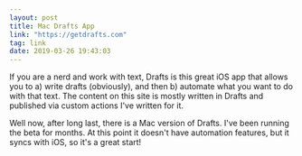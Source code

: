 ```yaml
---
layout: post
title: Mac Drafts App
link: "https://getdrafts.com"
tag: link
date: 2019-03-26 19:43:03
---
```

If you are a nerd and work with text, Drafts is this great iOS app that allows you to a) write drafts (obviously), and then b) automate what you want to do with that text. The content on this site is mostly written in Drafts and published via custom actions I've written for it. 

Well now, after long last, there is a Mac version of Drafts. I've been running the beta for months. At this point it doesn't have automation features, but it syncs with iOS, so it's a great start!